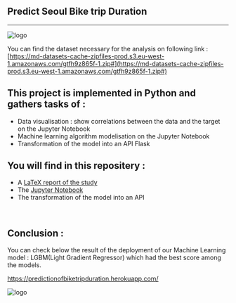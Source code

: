## Predict Seoul Bike trip Duration

***

![logo](https://github.com/thomastrg/SeoulBikeDemand_DataAnalysis/blob/main/images/bikedemand.jpeg)



You can find the dataset necessary for the analysis on following link : [https://md-datasets-cache-zipfiles-prod.s3.eu-west-1.amazonaws.com/gtfh9z865f-1.zip#](https://md-datasets-cache-zipfiles-prod.s3.eu-west-1.amazonaws.com/gtfh9z865f-1.zip#)
<br>


## This project is implemented in Python and gathers tasks of :  
* Data visualisation : show correlations between the data and the target on the Jupyter Notebook
* Machine learning algorithm modelisation on the Jupyter Notebook
* Transformation of the model into an API Flask
  
 
## You will find in this repositery :   
* A [LaTeX report of the study](//github.com/sureshmecad/Seoul-Bike-Trip-Duration-Prediction/blob/master/Project%202%20-%20Seoul%20Bike%20Trip%20Duration.pdf.pdf)
* The [Jupyter Notebook](https://github.com/sureshmecad/Seoul-Bike-Trip-Duration-Prediction/blob/master/code/1_Seoul_Bike_Trip_Final.ipynb)
* The transformation of the model into an API 
<br> 

## Conclusion : 

You can check below the result of the deployment of our Machine Learning model : LGBM(Light Gradient Regressor) which had the best score among the models.

https://predictionofbiketripduration.herokuapp.com/

![logo](https://github.com/thomastrg/SeoulBikeDemand_DataAnalysis/blob/main/images/final.PNG)
